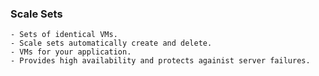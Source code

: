 ### Scale Sets

    - Sets of identical VMs.
    - Scale sets automatically create and delete.
    - VMs for your application.
    - Provides high availability and protects againist server failures.
